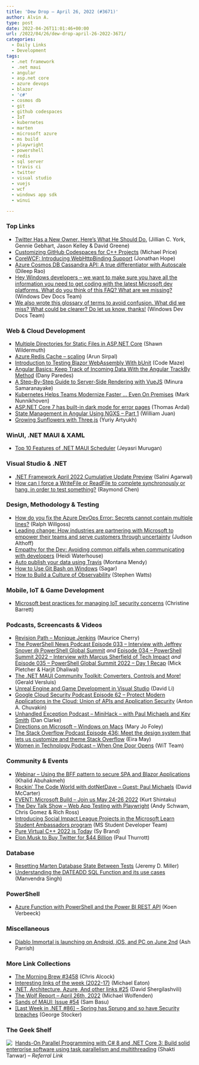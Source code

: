 ```yaml
---
title: 'Dew Drop – April 26, 2022 (#3671)'
author: Alvin A.
type: post
date: 2022-04-26T11:01:46+00:00
url: /2022/04/26/dew-drop-april-26-2022-3671/
categories:
  - Daily Links
  - Development
tags:
  - .net framework
  - .net maui
  - angular
  - asp.net core
  - azure devops
  - blazor
  - 'c#'
  - cosmos db
  - git
  - github codespaces
  - IoT
  - kubernetes
  - marten
  - microsoft azure
  - ms build
  - playwright
  - powershell
  - redis
  - sql server
  - travis ci
  - twitter
  - visual studio
  - vuejs
  - wcf
  - windows app sdk
  - winui

---
```

### <a name="top"></a>Top Links

  * <a href="https://www.eff.org/deeplinks/2022/04/twitter-has-new-owner-heres-what-he-should-do" target="_blank" rel="noopener">Twitter Has a New Owner. Here’s What He Should Do.</a> (Jillian C. York, Gennie Gebhart, Jason Kelley & David Greene)
  * <a href="https://devblogs.microsoft.com/cppblog/customizing-github-codespaces-for-cpp-projects/?WT.mc_id=DOP-MVP-4025064" target="_blank" rel="noopener">Customizing GitHub Codespaces for C++ Projects</a> (Michael Price)
  * <a href="https://corewcf.github.io/blog/2022/04/13/webhttp" target="_blank" rel="noopener">CoreWCF: Introducing WebHttpBinding Support</a> (Jonathan Hope)
  * <a href="https://devblogs.microsoft.com/cosmosdb/cassandra-autoscale/?WT.mc_id=DOP-MVP-4025064" target="_blank" rel="noopener">Azure Cosmos DB Cassandra API: A true differentiator with Autoscale</a> (Dileep Rao)
  * <a href="https://twitter.com/WindowsDocs/status/1518575561479790593" target="_blank" rel="noopener">Hey Windows developers &#8211; we want to make sure you have all the information you need to get coding with the latest Microsoft dev platforms. What do you think of this FAQ? What are we missing?</a> (Windows Dev Docs Team)
  * <a href="https://twitter.com/WindowsDocs/status/1518579332524003331" target="_blank" rel="noopener">We also wrote this glossary of terms to avoid confusion. What did we miss? What could be clearer? Do let us know, thanks!</a> (Windows Dev Docs Team)



### <a name="web"></a>Web & Cloud Development

  * <a href="https://wildermuth.com/2022/04/25/multiple-directories-for-static-files-in-aspnetcore/" target="_blank" rel="noopener">Multiple Directories for Static Files in ASP.NET Core</a> (Shawn Wildermuth)
  * <a href="https://blobeater.blog/2022/04/25/azure-redis-cache-scaling/" target="_blank" rel="noopener">Azure Redis Cache – scaling</a> (Arun Sirpal)
  * <a href="https://code-maze.com/test-blazor-webassembly-bunit/" target="_blank" rel="noopener">Introduction to Testing Blazor WebAssembly With bUnit</a> (Code Maze)
  * <a href="https://www.telerik.com/blogs/angular-basics-keep-track-incoming-data-angular-trackby-method" target="_blank" rel="noopener">Angular Basics: Keep Track of Incoming Data With the Angular TrackBy Method</a> (Dany Paredes)
  * <a href="https://www.syncfusion.com/blogs/post/a-step-by-step-guide-to-server-side-rendering-with-vuejs.aspx" target="_blank" rel="noopener">A Step-By-Step Guide to Server-Side Rendering with VueJS</a> (Minura Samaranayake)
  * <a href="https://thenewstack.io/kubernetes-helps-teams-modernize-faster-even-on-premises/" target="_blank" rel="noopener">Kubernetes Helps Teams Modernize Faster … Even On Premises</a> (Mark Nunnikhoven)
  * <a href="https://blog.elmah.io/asp-net-core-7-has-built-in-dark-mode-for-error-pages/" target="_blank" rel="noopener">ASP.NET Core 7 has built-in dark mode for error pages</a> (Thomas Ardal)
  * <a href="https://auth0.com/blog/state-management-in-angular-with-ngxs-part-1/" target="_blank" rel="noopener">State Management in Angular Using NGXS &#8211; Part 1</a> (William Juan)
  * <a href="https://tympanus.net/codrops/2022/04/25/growing-sunflowers-with-three-js/" target="_blank" rel="noopener">Growing Sunflowers with Three.js</a> (Yuriy Artyukh)



### <a name="silverlight"></a>WinUI, .NET MAUI & XAML

  * <a href="https://www.syncfusion.com/blogs/post/top-10-features-of-net-maui-scheduler.aspx" target="_blank" rel="noopener">Top 10 Features of .NET MAUI Scheduler</a> (Jeyasri Murugan)



### <a name="dotnet"></a>Visual Studio & .NET

  * <a href="https://devblogs.microsoft.com/dotnet/framework-april-2022-updates/?WT.mc_id=DOP-MVP-4025064" target="_blank" rel="noopener">.NET Framework April 2022 Cumulative Update Preview</a> (Salini Agarwal)
  * <a href="https://devblogs.microsoft.com/oldnewthing/20220425-00/?p=106526" target="_blank" rel="noopener">How can I force a WriteFile or ReadFile to complete synchronously or hang, in order to test something?</a> (Raymond Chen)



### <a name="design"></a>Design, Methodology & Testing

  * <a href="https://ralphwillgoss.github.io/blog/2022/04/25/azure-devops-error-secrets-cannot-contain-multiple-lines" target="_blank" rel="noopener">How do you fix the Azure DevOps Error: Secrets cannot contain multiple lines?</a> (Ralph Willgoss)
  * <a href="https://blogs.microsoft.com/blog/2022/04/25/leading-change-how-industries-are-partnering-with-microsoft-to-empower-their-teams-and-serve-customers-through-uncertainty/" target="_blank" rel="noopener">Leading change: How industries are partnering with Microsoft to empower their teams and serve customers through uncertainty</a> (Judson Althoff)
  * <a href="https://stackoverflow.blog/2022/04/25/empathy-for-the-dev-avoiding-common-pitfalls-when-communicating-with-developers/" target="_blank" rel="noopener">Empathy for the Dev: Avoiding common pitfalls when communicating with developers</a> (Heidi Waterhouse)
  * <a href="http://blog.travis-ci.com/2022-04-25-autopublish" target="_blank" rel="noopener">Auto publish your data using Travis</a> (Montana Mendy)
  * <a href="https://petri.com/how-to-use-git-bash-on-windows/" target="_blank" rel="noopener">How to Use Git Bash on Windows</a> (Sagar)
  * <a href="https://www.splunk.com/en_us/blog/learn/observability-culture.html" target="_blank" rel="noopener">How to Build a Culture of Observability</a> (Stephen Watts)



### <a name="mobile"></a>Mobile, IoT & Game Development

  * <a href="https://www.microsoft.com/security/blog/2022/04/25/microsoft-best-practices-for-managing-iot-security-concerns/" target="_blank" rel="noopener">Microsoft best practices for managing IoT security concerns</a> (Christine Barrett)



### <a name="podcasts"></a>Podcasts, Screencasts & Videos

  * <a href="https://revisionpath.com/monique-jenkins" target="_blank" rel="noopener">Revision Path &#8211; Monique Jenkins</a> (Maurice Cherry)
  * <a href="https://powershellnews.podbean.com/e/episode-033-interview-with-jeffrey-snover-powershell-global-summit/" target="_blank" rel="noopener">The PowerShell News Podcast Episode 033 &#8211; Interview with Jeffrey Snover @ PowerShell Global Summit</a> _and_ <a href="https://powershellnews.podbean.com/e/episode-034-powershell-summit-2022-interview-with-marcus-sherfield-of-tech-impact/" target="_blank" rel="noopener">Episode 034 &#8211; PowerShell Summit 2022 &#8211; Interview with Marcus Sherfield of Tech Impact</a> _and_ <a href="https://powershellnews.podbean.com/e/episode-035-powershell-global-summit-2022-day-1-recap/" target="_blank" rel="noopener">Episode 035 &#8211; PowerShell Global Summit 2022 &#8211; Day 1 Recap</a> (Mick Pletcher & Harjit Dhaliwal)
  * <a href="http://www.youtube.com/watch?v=wwG0BVMkDb8" target="_blank" rel="noopener">The .NET MAUI Community Toolkit: Converters, Controls and More!</a> (Gerald Versluis)
  * <a href="http://www.youtube.com/watch?v=posMVUCxiY0" target="_blank" rel="noopener">Unreal Engine and Game Development in Visual Studio</a> (David Li)
  * <a href="https://cloudsecuritypodcast.libsyn.com/ep62-protect-modern-applications-in-the-cloud-union-of-apis-and-application-security" target="_blank" rel="noopener">Google Cloud Security Podcast Episode 62 &#8211; Protect Modern Applications in the Cloud: Union of APIs and Application Security</a> (Anton A. Chuvakin)
  * <a href="https://unhandledexceptionpodcast.com/posts/0035-minihack/" target="_blank" rel="noopener">Unhandled Exception Podcast &#8211; MiniHack &#8211; with Paul Michaels and Kev Smith</a> (Dan Clarke)
  * <a href="https://www.directionsonmicrosoft.com/windows-macs" target="_blank" rel="noopener">Directions on Microsoft &#8211; Windows on Macs</a> (Mary Jo Foley)
  * <a href="https://stackoverflow.blog/2022/04/26/episode-436-meet-the-design-system-that-lets-us-customize-and-theme-stack-overflow/" target="_blank" rel="noopener">The Stack Overflow Podcast Episode 436: Meet the design system that lets us customize and theme Stack Overflow</a> (Eira May)
  * <a href="https://anchor.fm/witdc/episodes/When-One-Door-Opens-e1hktoc" target="_blank" rel="noopener">Women in Technology Podcast &#8211; When One Door Opens</a> (WiT Team)



### <a name="events"></a>Community & Events

  * <a href="https://blog.jetbrains.com/dotnet/2022/04/25/webinar-using-the-bff-pattern-to-secure-spa-and-blazor-applications/" target="_blank" rel="noopener">Webinar – Using the BFF pattern to secure SPA and Blazor Applications</a> (Khalid Abuhakmeh)
  * <a href="https://dotnettips.wordpress.com/2022/04/25/rockin-the-code-world-with-dotnetdave-guest-paul-michaels/" target="_blank" rel="noopener">Rockin’ The Code World with dotNetDave – Guest: Paul Michaels</a> (David McCarter)
  * <a href="https://kurtsh.com/2022/04/25/event-microsoft-build-join-us-may-24-26-2022/" target="_blank" rel="noopener">EVENT: Microsoft Build – Join us May 24-26 2022</a> (Kurt Shintaku)
  * <a href="https://www.meetup.com/The-Dev-Talk-Show/events/285496306/" target="_blank" rel="noopener">The Dev Talk Show &#8211; Web App Testing with Playwright</a> (Andy Schwam, Chris Gomez & Rich Ross)
  * <a href="https://techcommunity.microsoft.com/t5/student-developer-blog/introducing-social-impact-league-projects-in-the-microsoft-learn/ba-p/3292692?WT.mc_id=DOP-MVP-4025064" target="_blank" rel="noopener">Introducing Social Impact League Projects in the Microsoft Learn Student Ambassadors program</a> (MS Student Developer Team)
  * <a href="https://devblogs.microsoft.com/cppblog/pure-virtual-cpp-2022-is-today/?WT.mc_id=DOP-MVP-4025064" target="_blank" rel="noopener">Pure Virtual C++ 2022 is Today</a> (Sy Brand)
  * <a href="https://www.thurrott.com/cloud/social/266132/elon-musk-to-buy-twitter-for-44-billion" target="_blank" rel="noopener">Elon Musk to Buy Twitter for $44 Billion</a> (Paul Thurrott)



### <a name="sql"></a>Database

  * <a href="https://jeremydmiller.com/2022/04/25/resetting-marten-database-state-between-tests/" target="_blank" rel="noopener">Resetting Marten Database State Between Tests</a> (Jeremy D. Miller)
  * <a href="https://www.mssqltips.com/sqlservertip/7222/dateadd-sql-function-add-subtract-dates-times/" target="_blank" rel="noopener">Understanding the DATEADD SQL Function and its use cases</a> (Manvendra Singh)



### <a name="ps"></a>PowerShell

  * <a href="https://www.sqlservercentral.com/blogs/azure-function-with-powershell-and-the-power-bi-rest-api" target="_blank" rel="noopener">Azure Function with PowerShell and the Power BI REST API</a> (Koen Verbeeck)



### <a name="misc"></a>Miscellaneous

  * <a href="https://www.theverge.com/2022/4/25/22285442/diablo-immortal-android-ios-pc-release-date" target="_blank" rel="noopener">Diablo Immortal is launching on Android, iOS, and PC on June 2nd</a> (Ash Parrish)



### <a name="links"></a>More Link Collections

  * <a href="https://blog.cwa.me.uk/2022/04/26/the-morning-brew-3458/" target="_blank" rel="noopener">The Morning Brew #3458</a> (Chris Alcock)
  * <a href="https://samestuffdifferentday.com/2022/04/25/interesting-links-of-the-week-2022-17/" target="_blank" rel="noopener">Interesting links of the week (2022-17)</a> (Michael Eaton)
  * <a href="https://davidshergilashvili.space/2022/04/25/net-architecture-azure-and-other-links-25/" target="_blank" rel="noopener">.NET, Architecture, Azure, And other links #25</a> (David Shergilashvili)
  * <a href="https://michael-wolfenden.github.io/2022/04/26/april-26th-2022/" target="_blank" rel="noopener">The Wolf Report &#8211; April 26th, 2022</a> (Michael Wolfenden)
  * <a href="https://www.telerik.com/blogs/sands-of-maui-issue-54" target="_blank" rel="noopener">Sands of MAUI: Issue #54</a> (Sam Basu)
  * <a href="https://georgestocker.com/2022/04/25/last-week-in-net-86-spring-has-sprung-and-so-have-security-breaches/" target="_blank" rel="noopener">[Last Week in .NET #86] – Spring has Sprung and so have Security breaches</a> (George Stocker)



### <a name="shelf"></a>The Geek Shelf

<a href="https://www.amazon.com/dp/178913241X/?tag=amavin-20" target="_blank" rel="noopener"><img decoding="async" align="left" style="margin: 0px 4px 0px 0px; border: 0px currentcolor; border-image: none; float: left; display: inline; background-image: none;" src="https://m.media-amazon.com/images/I/51FUqwCn9vL._SS135_.jpg" border="0" /></a>&nbsp;<a href="https://www.amazon.com/dp/178913241X/?tag=amavin-20" target="_blank" rel="noopener">Hands-On Parallel Programming with C# 8 and .NET Core 3: Build solid enterprise software using task parallelism and multithreading</a> (Shakti Tanwar) _&#8211; Referral Link_